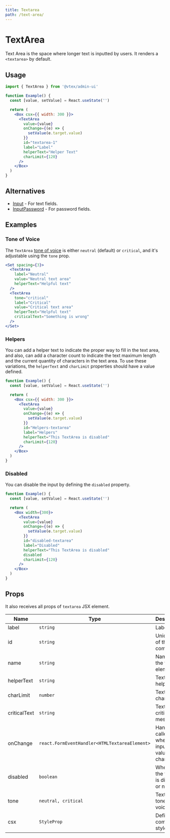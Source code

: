 ```yaml
---
title: Textarea
path: /text-area/
---
```


# TextArea

Text Area is the space where longer text is inputted by users. It renders a `<textarea>` by default.

## Usage

```jsx isStatic
import { TextArea } from '@vtex/admin-ui'

function Example() {
  const [value, setValue] = React.useState('')

  return (
    <Box csx={{ width: 300 }}>
      <TextArea
        value={value}
        onChange={(e) => {
          setValue(e.target.value)
        }}
        id="textarea-1"
        label="Label"
        helperText="Helper Text"
        charLimit={120}
      />
    </Box>
  )
}
```

## Alternatives

- [Input](/input/) - For text fields.
- [InputPassword](/input-password/) - For password fields.

## Examples

### Tone of Voice

The `TextArea` [tone of voice](/foundations/colors/#tones) is either `neutral` (default) or `critical`, and it's adjustable using the `tone` prop.

```jsx
<Set spacing={3}>
  <TextArea
    label="Neutral"
    value="Neutral text area"
    helperText="Helpful text"
  />
  <TextArea
    tone="critical"
    label="Critical"
    value="Critical text area"
    helperText="Helpful text"
    criticalText="Something is wrong"
  />
</Set>
```

### Helpers

You can add a helper text to indicate the proper way to fill in the text area, and also, can add a character count to indicate the text maximum length and the current quantity of characters in the text area. To use these variations, the `helperText` and `charLimit` properties should have a value defined.

```jsx
function Example() {
  const [value, setValue] = React.useState('')

  return (
    <Box csx={{ width: 300 }}>
      <TextArea
        value={value}
        onChange={(e) => {
          setValue(e.target.value)
        }}
        id="Helpers-textarea"
        label="Helpers"
        helperText="This TextArea is disabled"
        charLimit={120}
      />
    </Box>
  )
}
```

### Disabled

You can disable the input by defining the `disabled` property.

```jsx
function Example() {
  const [value, setValue] = React.useState('')

  return (
    <Box width={300}>
      <TextArea
        value={value}
        onChange={(e) => {
          setValue(e.target.value)
        }}
        id="disabled-textarea"
        label="Disabled"
        helperText="This TextArea is disabled"
        disabled
        charLimit={120}
      />
    </Box>
  )
}
```

## Props

It also receives all props of `textarea` JSX element.

| Name         | Type                                          | Description                                  | Required | Default   |
| ------------ | --------------------------------------------- | -------------------------------------------- | -------- | --------- |
| label        | `string`                                      | Label text                                   | ✅       | -         |
| id           | `string`                                      | Unique id of the component                   | ✅       | -         |
| name         | `string`                                      | Name of the textarea element.                | 🚫       | -         |
| helperText   | `string`                                      | TextArea helper text                         | 🚫       | -         |
| charLimit    | `number`                                      | TextArea char limit                          | 🚫       | -         |
| criticalText | `string`                                      | TextArea critical message                    | 🚫       | -         |
| onChange     | `react.FormEventHandler<HTMLTextareaElement>` | Handler called when the inputs value changes | 🚫       | -         |
| disabled     | `boolean`                                     | Whether the textarea is disabled or not      | 🚫       | `false`   |
| tone         | `neutral, critical`                           | TextArea's tone of voice                     | 🚫       | `neutral` |
| csx          | `StyleProp`                                   | Defines component styles                     | 🚫       | `{}`      |
